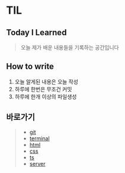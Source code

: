 # TIL
## Today I Learned

> 오늘 제가 배운 내용들을 기록하는 공간입니다

## How to write

1. 오늘 알게된 내용은 오늘 작성  
2. 하루에 한번은 무조건 커밋
3. 하루에 한개 이상의 파일생성


## 바로가기

> - [git](https://github.com/hyeongrok7874/TIL/tree/main/git)
> - [terminal](https://github.com/hyeongrok7874/TIL/tree/main/terminal)
> - [html](https://github.com/hyeongrok7874/TIL/tree/main/html)
> - [css](https://github.com/hyeongrok7874/TIL/tree/main/css)
> - [ts](https://github.com/hyeongrok7874/TIL/tree/main/Ts)
> - [server](https://github.com/hyeongrok7874/TIL/tree/main/server)